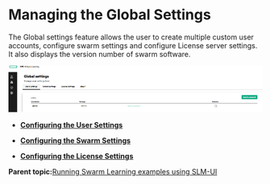 # <a name="GUID-15129C81-8774-4B60-85F8-EC618677D51C"/> Managing the Global Settings

The Global settings feature allows the user to create multiple custom user accounts, configure swarm settings and configure License server settings. It also displays the version number of swarm software.

![Global Settings](GUID-C61F746E-1DFC-4A68-8F10-5C6C689EC6E8-high.png)

-   **[Configuring the User Settings](GUID-09412B21-518E-4278-8906-DAEE83474F58.md)**  

-   **[Configuring the Swarm Settings](GUID-8D0B6FA0-E953-4186-ABF3-9C1F932A263F.md)**  

-   **[Configuring the License Settings](GUID-9BBCF1CF-5BC3-4E66-82C5-EB2A958485B7.md)**  


**Parent topic:**[Running Swarm Learning examples using SLM-UI](GUID-A2B92980-7281-4B0A-989F-33097B7C96A5.md)

